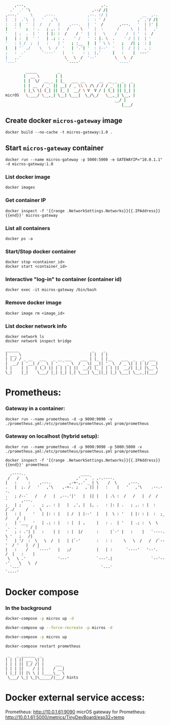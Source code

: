 ```bash
    ,---,                                 ,-.                       
  .'  .' `\                           ,--/ /|                       
,---.'     \     ,---.              ,--. :/ |               __  ,-. 
|   |  .`\  |   '   ,'\             :  : ' /              ,' ,'/ /| 
:   : |  '  |  /   /   |    ,---.   |  '  /       ,---.   '  | |' | 
|   ' '  ;  : .   ; ,. :   /     \  '  |  :      /     \  |  |   ,' 
'   | ;  .  | '   | |: :  /    / '  |  |   \    /    /  | '  :  /   
|   | :  |  ' '   | .; : .    ' /   '  : |. \  .    ' / | |  | '    
'   : | /  ;  |   :    | '   ; :__  |  | ' \ \ '   ;   /| ;  : |    
|   | '` ,/    \   \  /  '   | '.'| '  : |--'  '   |  / | |  , ;    
;   :  .'       `----'   |   :    : ;  |,'     |   :    |  ---'     
|   ,.'                   \   \  /  '--'        \   \  /            
'---'                      `----'                `----'                                                                         

         _____         _                                 
        |  __ \       | |                                
        | |  \/  __ _ | |_   ___ __      __  __ _  _   _ 
        | | __  / _` || __| / _ \\ \ /\ / / / _` || | | |
        | |_\ \| (_| || |_ |  __/ \ V  V / | (_| || |_| |
micrOS   \____/ \__,_| \__| \___|  \_/\_/   \__,_| \__, |
	                                            __/ |
    	                                           |___/ 
```

## Create docker `micros-gateway` image

```
docker build --no-cache -t micros-gateway:1.0 .
```

## Start `micros-gateway` container

```
docker run --name micros-gateway -p 5000:5000 -e GATEWAYIP="10.0.1.1" -d micros-gateway:1.0
```

### List docker image
    docker images

### Get container IP
    docker inspect -f '{{range .NetworkSettings.Networks}}{{.IPAddress}}{{end}}' micros-gateway

### List all containers
    docker ps -a

### Start/Stop docker container
    docker stop <container_id>
    docker start <container_id>

### Interactive "log-in" to container (container id)
    docker exec -it micros-gateway /bin/bash

### Remove docker image
    docker image rm <image_id>

### List docker network info
    docker network ls
    docker network inspect bridge

```
______                                _    _                       
| ___ \                              | |  | |                      
| |_/ / _ __   ___   _ __ ___    ___ | |_ | |__    ___  _   _  ___ 
|  __/ | '__| / _ \ | '_ ` _ \  / _ \| __|| '_ \  / _ \| | | |/ __|
| |    | |   | (_) || | | | | ||  __/| |_ | | | ||  __/| |_| |\__ \
\_|    |_|    \___/ |_| |_| |_| \___| \__||_| |_| \___| \__,_||___/
```
                                                            
# Prometheus:

### Gateway in a container:

```
docker run --name prometheus -d -p 9090:9090 -v ./prometheus.yml:/etc/prometheus/prometheus.yml prom/prometheus
```

### Gateway on localhost (hybrid setup):

```
docker run --name prometheus -d -p 9090:9090 -p 5000:5000 -v ./prometheus.yml:/etc/prometheus/prometheus.yml prom/prometheus
```

```
docker inspect -f '{{range .NetworkSettings.Networks}}{{.IPAddress}}{{end}}' prometheus
```

```                                                                                
  ,----..                        ____                                                 
 /   /   \                     ,'  , `. ,-.----.                                      
|   :     :    ,---.        ,-+-,.' _ | \    /  \     ,---.                           
.   |  ;. /   '   ,'\    ,-+-. ;   , || |   :    |   '   ,'\    .--.--.               
.   ; /--`   /   /   |  ,--.'|'   |  || |   | .\ :  /   /   |  /  /    '      ,---.   
;   | ;     .   ; ,. : |   |  ,', |  |, .   : |: | .   ; ,. : |  :  /`./     /     \  
|   : |     '   | |: : |   | /  | |--'  |   |  \ : '   | |: : |  :  ;_      /    /  | 
.   | '___  '   | .; : |   : |  | ,     |   : .  | '   | .; :  \  \    `.  .    ' / | 
'   ; : .'| |   :    | |   : |  |/      :     |`-' |   :    |   `----.   \ '   ;   /| 
'   | '/  :  \   \  /  |   | |`-'       :   : :     \   \  /   /  /`--'  / '   |  / | 
|   :    /    `----'   |   ;/           |   | :      `----'   '--'.     /  |   :    | 
 \   \ .'              '---'            `---'.|                 `--'---'    \   \  /  
  `---`                                   `---`                              `----'   
```
                                                                                      

# Docker compose

### In the background

```bash
docker-compose -p micros up -d

docker-compose up --force-recreate -p micros -d
```

```bash
docker-compose -p micros up
```

```
docker-compose restart prometheus
```

```
 _   _ ______  _          
| | | || ___ \| |         
| | | || |_/ /| |     ___ 
| | | ||    / | |    / __|
| |_| || |\ \ | |____\__ \
 \___/ \_| \_|\_____/|___/ hints
```
                          
# Docker external service access:
Prometheus: http://10.0.1.61:9090
micrOS gateway for Prometheus: http://10.0.1.61:5000/metrics/TinyDevBoard/esp32+temp
